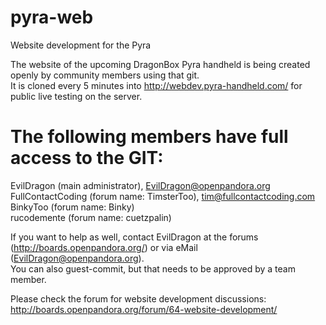 pyra-web
========

Website development for the Pyra

The website of the upcoming DragonBox Pyra handheld is being created openly by community members using that git.  
It is cloned every 5 minutes into http://webdev.pyra-handheld.com/ for public live testing on the server.


The following members have full access to the GIT:
==================================================

EvilDragon (main administrator), EvilDragon@openpandora.org  
FullContactCoding (forum name: TimsterToo), tim@fullcontactcoding.com  
BinkyToo (forum name: Binky)  
rucodemente (forum name: cuetzpalin)  


If you want to help as well, contact EvilDragon at the forums (http://boards.openpandora.org/) or via eMail (EvilDragon@openpandora.org).  
You can also guest-commit, but that needs to be approved by a team member.  


Please check the forum for website development discussions:  
http://boards.openpandora.org/forum/64-website-development/

